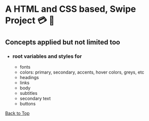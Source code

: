 <a name="custom_anchor_name"></a>

# A HTML and CSS based, Swipe Project :credit_card: :iphone:

## Concepts applied but not limited too

  - ### root variables and styles for
    - fonts
    - colors: primary, secondary, accents, hover colors, greys, etc
    - headings 
    - links 
    - body
    - subtitles
    - secondary text
    - buttons

[Back to Top](#custom_anchor_name)
